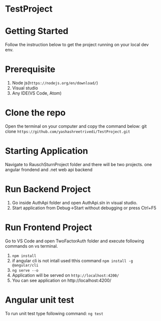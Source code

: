 # TestProject

# Getting Started
 Follow the instruction below to get the project running on your local dev env.

 # Prerequisite 
 1. Node js(`https://nodejs.org/en/download/`)
 2. Visual studio
 3. Any IDE(VS Code, Atom)


 # Clone the repo
 Open the terminal on your computer and copy the command below:
 git clone `https://github.com/yashashreetrivedi/TestProject.git`


 # Starting Application
   Navigate to RauschSturnProject folder and there will be two projects. one angular frondend and .net web api backend

 # Run Backend Project
  1. Go inside AuthApi folder and open AuthApi.sln in visual studio.
  2. Start application from Debug->Start without debugging or press Ctrl+F5

 # Run Frontend Project
   Go to VS Code and open TwoFactorAuth folder and execute following commands on vs terminal.

   1. `npm install`
   2. if angular cli is not intall used tthis command `npm install -g @angular/cli`
   3. `ng serve --o`
   4. Application will be served on `http://localhost:4200/`
   5. You can see application on http://localhost:4200/

# Angular unit test
  To run unit test type following command:
   `ng test`

